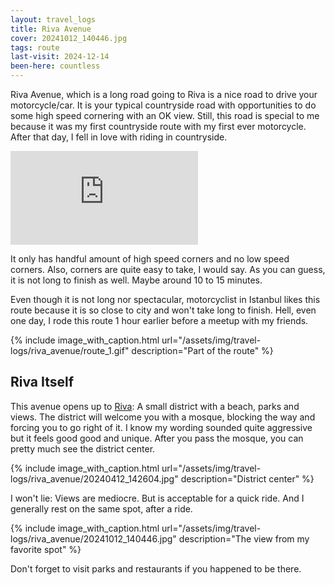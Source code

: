 ```yaml
---
layout: travel_logs
title: Riva Avenue
cover: 20241012_140446.jpg
tags: route
last-visit: 2024-12-14
been-here: countless
---
```


Riva Avenue, which is a long road going to Riva is a nice road to drive your
motorcycle/car. It is your typical countryside road with opportunities to do
some high speed cornering with an OK view. Still, this road is special to me
because it was my first countryside route with my first ever motorcycle. After
that day, I fell in love with riding in countryside.

<div class="videoWrapper">
<iframe
    src="https://www.google.com/maps/embed?pb=!1m18!1m12!1m3!1d24011.344050173775!2d29.214454692103907!3d41.212660386055504!2m3!1f0!2f0!3f0!3m2!1i1024!2i768!4f13.1!3m3!1m2!1s0x409fdbf9b1963ced%3A0xd1c80e711ea86b99!2sRiva%20Cd.%2C%20Beykoz%2F%C4%B0stanbul!5e0!3m2!1str!2str!4v1734275129572!5m2!1str!2str"
    style="border:0;"
    allowfullscreen=""
    loading="lazy"
    referrerpolicy="no-referrer-when-downgrade">
</iframe>
</div>

It only has handful amount of high speed corners and no low speed corners. Also,
corners are quite easy to take, I would say. As you can guess, it is not long to
finish as well. Maybe around 10 to 15 minutes.

Even though it is not long nor spectacular, motorcyclist in Istanbul likes this
route because it is so close to city and won't take long to finish. Hell, even
one day, I rode this route 1 hour earlier before a meetup with my friends.

{%
  include image_with_caption.html
  url="/assets/img/travel-logs/riva_avenue/route_1.gif"
  description="Part of the route"
%}

## Riva Itself

This avenue opens up to [Riva](https://maps.app.goo.gl/jcuJ2pjXjD4jWRYW8): A
small district with a beach, parks and views. The district will welcome you with
a mosque, blocking the way and forcing you to go right of it. I know my wording
sounded quite aggressive but it feels good good and unique. After you pass the
mosque, you can pretty much see the district center.

{%
  include image_with_caption.html
  url="/assets/img/travel-logs/riva_avenue/20240412_142604.jpg"
  description="District center"
%}

I won't lie: Views are mediocre. But is acceptable for a quick ride. And I
generally rest on the same spot, after a ride.

{%
  include image_with_caption.html
  url="/assets/img/travel-logs/riva_avenue/20241012_140446.jpg"
  description="The view from my favorite spot"
%}

Don't forget to visit parks and restaurants if you happened to be there.
